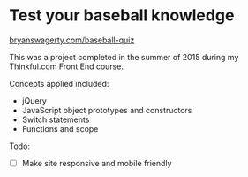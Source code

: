 # Test your baseball knowledge
[bryanswagerty.com/baseball-quiz](http://bryanswagerty.com/baseball-quiz)

This was a project completed in the summer of 2015 during my Thinkful.com Front End course. 

Concepts applied included: 
* jQuery
* JavaScript object prototypes and constructors
* Switch statements
* Functions and scope 

Todo:
* [ ] Make site responsive and mobile friendly


